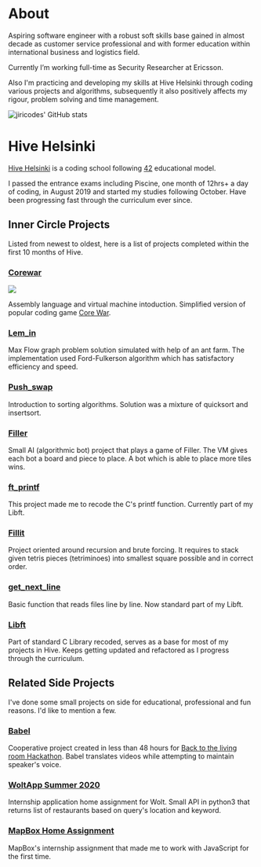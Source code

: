 # About
Aspiring software engineer with a robust soft skills base gained in almost decade as customer service professional and with former education within international business and logistics field.

Currently I’m working full-time as Security Researcher at Ericsson.

Also I'm practicing and developing my skills at Hive Helsinki through coding various projects and algorithms, subsequently it also positively affects my rigour, problem solving and time management.

![jiricodes' GitHub stats](https://github-readme-stats.vercel.app/api?username=jiricodes&show_icons=true&title_color=FFFFFF&text_color=EBD8D4&bg_color=000000&include_all_commits=true)

# Hive Helsinki

[Hive Helsinki](https://www.hive.fi/en/) is a coding school following [42](https://en.wikipedia.org/wiki/42_(school)) educational model.

I passed the entrance exams including Piscine, one month of 12hrs+ a day of coding, in August 2019 and started my studies following October. Have been progressing fast through the curriculum ever since.

## Inner Circle Projects

Listed from newest to oldest, here is a list of projects completed within the first 10 months of Hive.

### [Corewar](https://github.com/jiricodes/corewar)
![](https://raw.githubusercontent.com/jiricodes/corewar/master/corewar_preview.gif)

Assembly language and virtual machine intoduction. Simplified version of popular coding game [Core War](https://en.wikipedia.org/wiki/Core_War).

### [Lem_in](https://github.com/jiricodes/lem_in)
Max Flow graph problem solution simulated with help of an ant farm. The implementation used Ford-Fulkerson algorithm which has satisfactory efficiency and speed.

### [Push_swap](https://github.com/jiricodes/push_swap)
Introduction to sorting algorithms. Solution was a mixture of quicksort and insertsort.

### [Filler](https://github.com/jiricodes/42_filler)
Small AI (algorithmic bot) project that plays a game of Filler. The VM gives each bot a board and piece to place. A bot which is able to place more tiles wins. 

### [ft_printf](https://github.com/jiricodes/Libft)
This project made me to recode the C's printf function. Currently part of my Libft.

### [Fillit](https://github.com/jiricodes/fillit)
Project oriented around recursion and brute forcing. It requires to stack given tetris pieces (tetriminoes) into smallest square possible and in correct order.

### [get_next_line](https://github.com/jiricodes/Libft)
Basic function that reads files line by line. Now standard part of my Libft.

### [Libft](https://github.com/jiricodes/Libft)
Part of standard C Library recoded, serves as a base for most of my projects in Hive. Keeps getting updated and refactored as I progress through the curriculum.

## Related Side Projects
I've done some small projects on side for educational, professional and fun reasons. I'd like to mention a few.

### [Babel](https://github.com/Artemso/BTTLR_hackathon)
Cooperative project created in less than 48 hours for [Back to the living room Hackathon](https://backtothelivingroom.tech/). Babel translates videos while attempting to maintain speaker's voice.

### [WoltApp Summer 2020](https://github.com/jiricodes/woltapp2020)
Internship application home assignment for Wolt. Small API in python3 that returns list of restaurants based on query's location and keyword.

### [MapBox Home Assignment](https://github.com/jiricodes/mapbox_home)
MapBox's internship assignment that made me to work with JavaScript for the first time.




<!--
**jiricodes/jiricodes** is a ✨ _special_ ✨ repository because its `README.md` (this file) appears on your GitHub profile.

Here are some ideas to get you started:

- 🔭 I’m currently working on ...
- 🌱 I’m currently learning ...
- 👯 I’m looking to collaborate on ...
- 🤔 I’m looking for help with ...
- 💬 Ask me about ...
- 📫 How to reach me: ...
- 😄 Pronouns: ...
- ⚡ Fun fact: ...
-->
